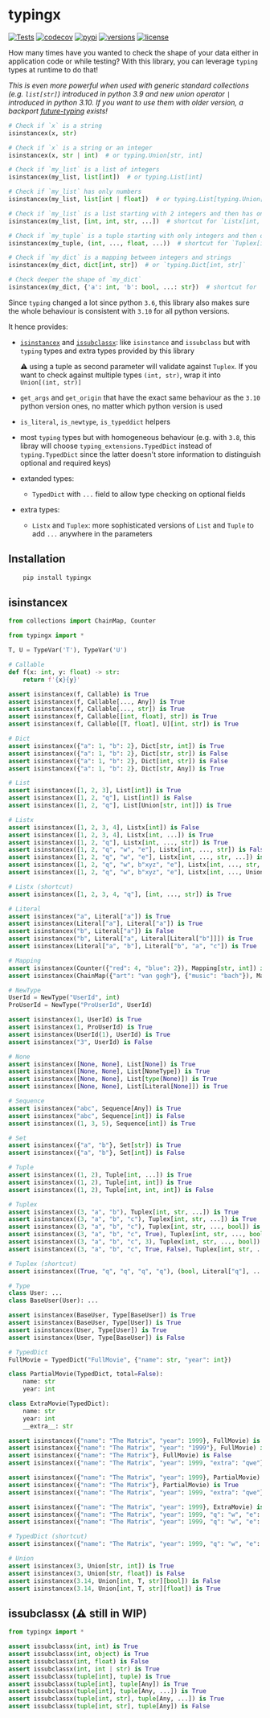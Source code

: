# typingx
[![Tests](https://github.com/PrettyWood/typingx/workflows/Tests/badge.svg)](https://github.com/PrettyWood/typingx/actions)
[![codecov](https://codecov.io/gh/PrettyWood/typingx/branch/main/graph/badge.svg)](https://codecov.io/gh/PrettyWood/typingx)
[![pypi](https://img.shields.io/pypi/v/typingx.svg)](https://pypi.python.org/pypi/typingx)
[![versions](https://img.shields.io/pypi/pyversions/typingx.svg)](https://github.com/PrettyWood/typingx)
[![license](https://img.shields.io/github/license/PrettyWood/typingx.svg)](https://github.com/PrettyWood/typingx/blob/master/LICENSE)


How many times have you wanted to check the shape of your data either in application code or while testing?
With this library, you can leverage `typing` types at runtime to do that!

_This is even more powerful when used with generic standard collections (e.g. `list[str]`) introduced in python 3.9 and new union operator `|`
introduced in python 3.10. If you want to use them with older version, a backport [future-typing](https://github.com/PrettyWood/future-typing) exists!_

```python
# Check if `x` is a string
isinstancex(x, str)

# Check if `x` is a string or an integer
isinstancex(x, str | int)  # or typing.Union[str, int]

# Check if `my_list` is a list of integers
isinstancex(my_list, list[int])  # or typing.List[int]

# Check if `my_list` has only numbers
isinstancex(my_list, list[int | float])  # or typing.List[typing.Union[int, float]]

# Check if `my_list` is a list starting with 2 integers and then has only strings
isinstancex(my_list, [int, int, str, ...])  # shortcut for `Listx[int, int, str, ...]` (see extra types)

# Check if `my_tuple` is a tuple starting with only integers and then only floats
isinstancex(my_tuple, (int, ..., float, ...))  # shortcut for `Tuplex[int, ..., float, ...]` (see extra types)

# Check if `my_dict` is a mapping between integers and strings
isinstancex(my_dict, dict[int, str])  # or `typing.Dict[int, str]`

# Check deeper the shape of `my_dict`
isinstancex(my_dict, {'a': int, 'b': bool, ...: str})  # shortcut for `typing.TypedDict('TD', {'a': int, 'b': bool, __extra__: str})`
```

Since `typing` changed a lot since python `3.6`, this library also makes sure the whole behaviour
is consistent with `3.10` for all python versions.

It hence provides:
- [`isinstancex`](#isinstancex) and [`issubclassx`](#issubclassx): like `isinstance` and `issubclass` but with `typing` types and extra types provided by this library
  
  :warning: using a tuple as second parameter will validate against `Tuplex`. If you want to check against multiple types `(int, str)`, wrap it into `Union[(int, str)]`
- `get_args` and `get_origin` that have the exact same behaviour as the `3.10` python version ones, no matter which python version is used
- `is_literal`, `is_newtype`, `is_typeddict` helpers
- most `typing` types but with homogeneous behaviour (e.g. with `3.8`, this libray will choose `typing_extensions.TypedDict` instead of `typing.TypedDict` since the latter doesn't store information to distinguish optional and required keys)
- extanded types:
  * `TypedDict` with `...` field to allow type checking on optional fields
- extra types:
  * `Listx` and `Tuplex`: more sophisticated versions of `List` and `Tuple` to add `...` anywhere in the parameters

## Installation

``` bash
    pip install typingx
```

## isinstancex

```python
from collections import ChainMap, Counter

from typingx import *

T, U = TypeVar('T'), TypeVar('U')

# Callable
def f(x: int, y: float) -> str:
    return f'{x}{y}'

assert isinstancex(f, Callable) is True
assert isinstancex(f, Callable[..., Any]) is True
assert isinstancex(f, Callable[..., str]) is True
assert isinstancex(f, Callable[[int, float], str]) is True
assert isinstancex(f, Callable[[T, float], U][int, str]) is True

# Dict
assert isinstancex({"a": 1, "b": 2}, Dict[str, int]) is True
assert isinstancex({"a": 1, "b": 2}, Dict[str, str]) is False
assert isinstancex({"a": 1, "b": 2}, Dict[int, str]) is False
assert isinstancex({"a": 1, "b": 2}, Dict[str, Any]) is True

# List
assert isinstancex([1, 2, 3], List[int]) is True
assert isinstancex([1, 2, "q"], List[int]) is False
assert isinstancex([1, 2, "q"], List[Union[str, int]]) is True

# Listx
assert isinstancex([1, 2, 3, 4], Listx[int]) is False
assert isinstancex([1, 2, 3, 4], Listx[int, ...]) is True
assert isinstancex([1, 2, "q"], Listx[int, ..., str]) is True
assert isinstancex([1, 2, "q", "w", "e"], Listx[int, ..., str]) is False
assert isinstancex([1, 2, "q", "w", "e"], Listx[int, ..., str, ...]) is True
assert isinstancex([1, 2, "q", "w", b"xyz", "e"], Listx[int, ..., str, ...]) is False
assert isinstancex([1, 2, "q", "w", b"xyz", "e"], Listx[int, ..., Union[str, bytes], ...]) is True

# Listx (shortcut)
assert isinstancex([1, 2, 3, 4, "q"], [int, ..., str]) is True

# Literal
assert isinstancex("a", Literal["a"]) is True
assert isinstancex(Literal["a"], Literal["a"]) is True
assert isinstancex("b", Literal["a"]) is False
assert isinstancex("b", Literal["a", Literal[Literal["b"]]]) is True
assert isinstancex(Literal["a", "b"], Literal["b", "a", "c"]) is True

# Mapping
assert isinstancex(Counter({"red": 4, "blue": 2}), Mapping[str, int]) is True
assert isinstancex(ChainMap({"art": "van gogh"}, {"music": "bach"}), Mapping[str, str]) is True

# NewType
UserId = NewType("UserId", int)
ProUserId = NewType("ProUserId", UserId)

assert isinstancex(1, UserId) is True
assert isinstancex(1, ProUserId) is True
assert isinstancex(UserId(1), UserId) is True
assert isinstancex("3", UserId) is False

# None
assert isinstancex([None, None], List[None]) is True
assert isinstancex([None, None], List[NoneType]) is True
assert isinstancex([None, None], List[type(None)]) is True
assert isinstancex([None, None], List[Literal[None]]) is True

# Sequence
assert isinstancex("abc", Sequence[Any]) is True
assert isinstancex("abc", Sequence[int]) is False
assert isinstancex((1, 3, 5), Sequence[int]) is True

# Set
assert isinstancex({"a", "b"}, Set[str]) is True
assert isinstancex({"a", "b"}, Set[int]) is False

# Tuple
assert isinstancex((1, 2), Tuple[int, ...]) is True
assert isinstancex((1, 2), Tuple[int, int]) is True
assert isinstancex((1, 2), Tuple[int, int, int]) is False

# Tuplex
assert isinstancex((3, "a", "b"), Tuplex[int, str, ...]) is True
assert isinstancex((3, "a", "b", "c"), Tuplex[int, str, ...]) is True
assert isinstancex((3, "a", "b", "c"), Tuplex[int, str, ..., bool]) is False
assert isinstancex((3, "a", "b", "c", True), Tuplex[int, str, ..., bool]) is True
assert isinstancex((3, "a", "b", "c", 3), Tuplex[int, str, ..., bool]) is False
assert isinstancex((3, "a", "b", "c", True, False), Tuplex[int, str, ..., bool, ...]) is True

# Tuplex (shortcut)
assert isinstancex((True, "q", "q", "q", "q"), (bool, Literal["q"], ...)) is True

# Type
class User: ...
class BaseUser(User): ...

assert isinstancex(BaseUser, Type[BaseUser]) is True
assert isinstancex(BaseUser, Type[User]) is True
assert isinstancex(User, Type[User]) is True
assert isinstancex(User, Type[BaseUser]) is False

# TypedDict
FullMovie = TypedDict("FullMovie", {"name": str, "year": int})

class PartialMovie(TypedDict, total=False):
    name: str
    year: int

class ExtraMovie(TypedDict):
    name: str
    year: int
    __extra__: str

assert isinstancex({"name": "The Matrix", "year": 1999}, FullMovie) is True
assert isinstancex({"name": "The Matrix", "year": "1999"}, FullMovie) is False
assert isinstancex({"name": "The Matrix"}, FullMovie) is False
assert isinstancex({"name": "The Matrix", "year": 1999, "extra": "qwe"}, FullMovie) is False

assert isinstancex({"name": "The Matrix", "year": 1999}, PartialMovie) is True
assert isinstancex({"name": "The Matrix"}, PartialMovie) is True
assert isinstancex({"name": "The Matrix", "year": 1999, "extra": "qwe"}, PartialMovie) is False

assert isinstancex({"name": "The Matrix", "year": 1999}, ExtraMovie) is True
assert isinstancex({"name": "The Matrix", "year": 1999, "q": "w", "e": "r"}, ExtraMovie) is True
assert isinstancex({"name": "The Matrix", "year": 1999, "q": "w", "e": 1}, ExtraMovie) is False

# TypedDict (shortcut)
assert isinstancex({"name": "The Matrix", "year": 1999, "q": "w", "e": "r"}, {"name": str, "year": int, ...: str}) is True

# Union
assert isinstancex(3, Union[str, int]) is True
assert isinstancex(3, Union[str, float]) is False
assert isinstancex(3.14, Union[int, T, str][bool]) is False
assert isinstancex(3.14, Union[int, T, str][float]) is True
```

## issubclassx (:warning: still in WIP)
```python
from typingx import *

assert issubclassx(int, int) is True
assert issubclassx(int, object) is True
assert issubclassx(int, float) is False
assert issubclassx(int, int | str) is True
assert issubclassx(tuple[int], tuple) is True
assert issubclassx(tuple[int], tuple[Any]) is True
assert issubclassx(tuple[int], tuple[Any, ...]) is True
assert issubclassx(tuple[int, str], tuple[Any, ...]) is True
assert issubclassx(tuple[int, str], tuple[Any]) is False
```
